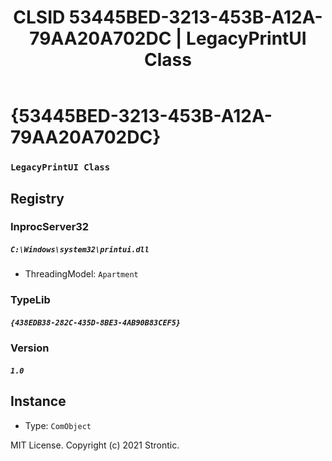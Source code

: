 ﻿---
title: "CLSID 53445BED-3213-453B-A12A-79AA20A702DC | LegacyPrintUI Class"
excerpt: What is COM-Object CLSID 53445BED-3213-453B-A12A-79AA20A702DC?
---

# {53445BED-3213-453B-A12A-79AA20A702DC}

### `LegacyPrintUI Class`

## Registry


### InprocServer32

##### `C:\Windows\system32\printui.dll`
* ThreadingModel: `Apartment`

### TypeLib

##### `{438EDB38-282C-435D-8BE3-4AB90B83CEF5}`

### Version

##### `1.0`

## Instance

* Type: `ComObject`

MIT License. Copyright (c) 2021 Strontic.


